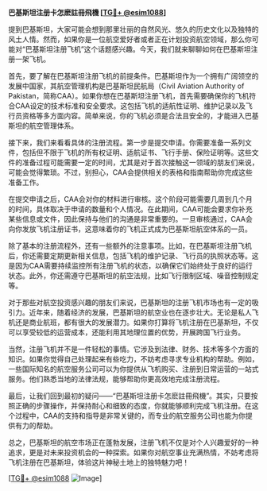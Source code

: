 **巴基斯坦注册卡怎麽註冊飛機 [[TG💪+ @esim1088](https://t.me/s/esim1088)]**

提到巴基斯坦，大家可能会想到那里壮丽的自然风光、悠久的历史文化以及独特的风土人情。然而，如果你是一位航空爱好者或者正在计划投资航空领域，那么你可能对“巴基斯坦注册飞机”这个话题感兴趣。今天，我们就来聊聊如何在巴基斯坦注册一架飞机。

首先，要了解在巴基斯坦注册飞机的前提条件。巴基斯坦作为一个拥有广阔领空的发展中国家，其航空管理机构是巴基斯坦民航局（Civil Aviation Authority of Pakistan，简称CAA）。如果你想在巴基斯坦注册飞机，首先需要确保你的飞机符合CAA设定的技术标准和安全要求。这包括飞机的适航性证明、维护记录以及飞行员资格等多方面内容。简单来说，你的飞机必须是合法且安全的，才能进入巴基斯坦的航空管理体系。

接下来，我们来看看具体的注册流程。第一步是提交申请。你需要准备一系列文件，包括但不限于飞机的所有权证明、适航证书、飞行手册、保险证明等。这些文件的准备过程可能需要一定的时间，尤其是对于首次接触这一领域的朋友们来说，可能会觉得繁琐。不过，别担心，CAA会提供相关的表格和指南帮助你完成这些准备工作。

在提交申请之后，CAA会对你的材料进行审核。这个阶段可能需要几周到几个月的时间，具体取决于申请的数量和个人情况。在此期间，CAA可能会要求你补充某些信息或文件，因此保持与他们的沟通是非常重要的。一旦审核通过，CAA会向你发放飞机注册证书，这意味着你的飞机正式成为巴基斯坦航空体系的一员。

除了基本的注册流程外，还有一些额外的注意事项。比如，在巴基斯坦注册飞机后，你还需要定期更新相关信息，包括飞机的维护记录、飞行员的执照状态等。这是因为CAA需要持续监控所有注册飞机的状态，以确保它们始终处于良好的运行状态。此外，你还需遵守巴基斯坦的航空法规，比如飞行限制区域、噪音控制规定等。

对于那些对航空投资感兴趣的朋友们来说，巴基斯坦的注册飞机市场也有一定的吸引力。近年来，随着经济的发展，巴基斯坦的航空业也在逐步壮大。无论是私人飞机还是商业航班，都有很大的发展潜力。如果你打算将飞机注册在巴基斯坦，不仅可以享受较低的运营成本，还能利用其地理位置的优势，开展跨国飞行业务。

当然，注册飞机并不是一件轻松的事情。它涉及到法律、财务、技术等多个方面的知识。如果你觉得自己处理起来有些吃力，不妨考虑寻求专业机构的帮助。例如，一些国际知名的航空服务公司可以为你提供从飞机购买、注册到日常运营的一站式服务。他们熟悉当地的法律法规，能够帮助你更高效地完成注册流程。

最后，让我们回到最初的疑问——“巴基斯坦注册卡怎麽註冊飛機”。其实，只要按照正确的步骤操作，并保持耐心和细致的态度，你就能够顺利完成飞机注册。在这个过程中，CAA的支持和指导是非常关键的，而专业的航空服务公司也能为你提供有力的帮助。

总之，巴基斯坦的航空市场正在蓬勃发展，注册飞机不仅是对个人兴趣爱好的一种追求，更是对未来投资机会的一种探索。如果你对航空事业充满热情，不妨考虑将飞机注册在巴基斯坦，体验这片神秘土地上的独特魅力吧！

[[TG💪+ @esim1088](https://t.me/s/esim1088) ![Image](https://i.postimg.cc/4NQfJmqS/Snipaste-2025-05-13-00-14-12.png)]